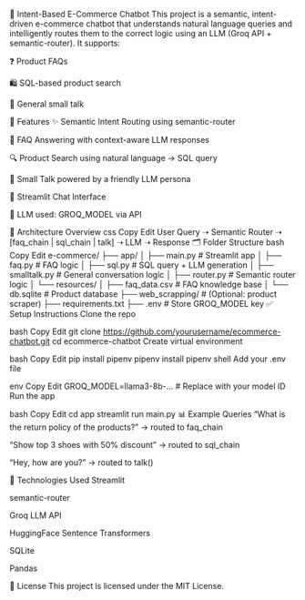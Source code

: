 🛒 Intent-Based E-Commerce Chatbot
This project is a semantic, intent-driven e-commerce chatbot that understands natural language queries and intelligently routes them to the correct logic using an LLM (Groq API + semantic-router). It supports:

❓ Product FAQs

🛍️ SQL-based product search

💬 General small talk

📌 Features
✨ Semantic Intent Routing using semantic-router

📄 FAQ Answering with context-aware LLM responses

🔍 Product Search using natural language → SQL query

🤖 Small Talk powered by a friendly LLM persona

💬 Streamlit Chat Interface

🧠 LLM used: GROQ_MODEL via API

🧠 Architecture Overview
css
Copy
Edit
User Query ➝ Semantic Router ➝ [faq_chain | sql_chain | talk]
                                   ➝ LLM ➝ Response
🗂️ Folder Structure
bash
Copy
Edit
e-commerce/
├── app/
│   ├── main.py              # Streamlit app
│   ├── faq.py               # FAQ logic
│   ├── sql.py               # SQL query + LLM generation
│   ├── smalltalk.py         # General conversation logic
│   ├── router.py            # Semantic router logic
│   └── resources/
│       ├── faq_data.csv     # FAQ knowledge base
│       └── db.sqlite        # Product database
├── web_scrapping/           # (Optional: product scraper)
├── requirements.txt
├── .env                     # Store GROQ_MODEL key
✅ Setup Instructions
Clone the repo

bash
Copy
Edit
git clone https://github.com/yourusername/ecommerce-chatbot.git
cd ecommerce-chatbot
Create virtual environment

bash
Copy
Edit
pip install pipenv
pipenv install
pipenv shell
Add your .env file

env
Copy
Edit
GROQ_MODEL=llama3-8b-...  # Replace with your model ID
Run the app

bash
Copy
Edit
cd app
streamlit run main.py
📊 Example Queries
“What is the return policy of the products?” → routed to faq_chain

“Show top 3 shoes with 50% discount” → routed to sql_chain

“Hey, how are you?” → routed to talk()

🧪 Technologies Used
Streamlit

semantic-router

Groq LLM API

HuggingFace Sentence Transformers

SQLite

Pandas

📜 License
This project is licensed under the MIT License.

